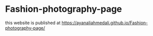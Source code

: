 # Fashion-photography-page
this website is published at https://ayanaliahmedali.github.io/Fashion-photography-page/
